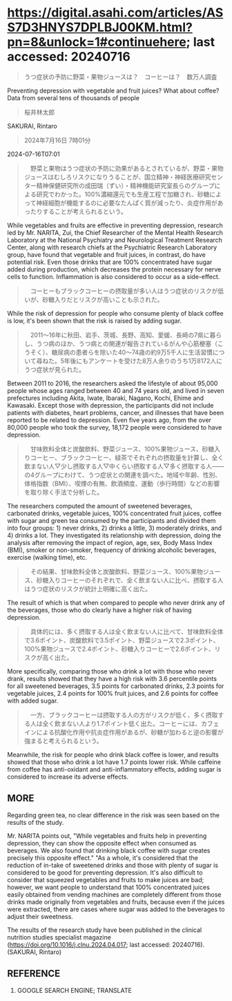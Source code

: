# https://digital.asahi.com/articles/ASS7D3HNYS7DPLBJ00KM.html?pn=8&unlock=1#continuehere; last accessed: 20240716

> うつ症状の予防に野菜・果物ジュースは？　コーヒーは？　数万人調査

Preventing depression with vegetable and fruit juices? What about coffee? Data from several tens of thousands of people

> 桜井林太郎

SAKURAI, Rintaro

> 2024年7月16日 7時01分

2024-07-16T07:01

>　野菜と果物はうつ症状の予防に効果があるとされているが、野菜・果物ジュースはむしろリスクになりうることが、国立精神・神経医療研究センター精神保健研究所の成田瑞（ずい）・精神機能研究室長らのグループによる研究でわかった。100%濃縮還元でも生産工程で加糖され、砂糖によって神経細胞が機能するのに必要なたんぱく質が減ったり、炎症作用があったりすることが考えられるという。

While vegetables and fruits are effective in preventing depression, research led by Mr. NARITA, Zui, the Chief Researcher of the Mental Health Research Laboratory at the National Psychiatry and Neurological Treatment Research Center, along with research chiefs at the Psychiatric Research Laboratory group, have found that vegetable and fruit juices, in contrast, do have potential risk. Even those drinks that are 100% concentrated have sugar added during production, which decreases the protein necessary for nerve cells to function. Inflammation is also considered to occur as a side-effect.

>　コーヒーもブラックコーヒーの摂取量が多い人はうつ症状のリスクが低いが、砂糖入りだとリスクが高いことも示された。

While the risk of depression for people who consume plenty of black coffee is low, it's been shown that the risk is raised by adding sugar. 

>　2011～16年に秋田、岩手、茨城、長野、高知、愛媛、長崎の7県に暮らし、うつ病のほか、うつ病との関連が報告されているがんや心筋梗塞（こうそく）、糖尿病の患者らを除いた40～74歳の約9万5千人に生活習慣について尋ねた。5年後にもアンケートを受けた8万人余りのうち1万8172人にうつ症状が見られた。

Between 2011 to 2016, the researchers asked the lifestyle of about 95,000 people whose ages ranged between 40 and 74 years old, and lived in seven prefectures including Akita, Iwate, Ibaraki, Nagano, Kochi, Ehime and Kawasaki. Except those with depression, the participants did not include patients with diabetes, heart problems, cancer, and illnesses that have been reported to be related to depression. Even five years ago, from the over 80,000 people who took the survey, 18,172 people were considered to have depression.

>　甘味飲料全体と炭酸飲料、野菜ジュース、100%果物ジュース、砂糖入りコーヒー、ブラックコーヒー、緑茶でそれぞれの摂取量を計算し、全く飲まない人▽少し摂取する人▽中くらい摂取する人▽多く摂取する人――の4グループにわけて、うつ症状との関連を調べた。地域や年齢、性別、体格指数（BMI）、喫煙の有無、飲酒頻度、運動（歩行時間）などの影響を取り除く手法で分析した。

The researchers computed the amount of sweetened beverages, carbonated drinks, vegetable juices, 100% concentrated fruit juices, coffee with sugar and green tea consumed by the participants and divided them into four groups: 1) never drinks, 2) drinks a little, 3) moderately drinks, and 4) drinks a lot. They investigated its relationship with depression, doing the analysis after removing the impact of region, age, sex, Body Mass Index (BMI), smoker or non-smoker, frequency of drinking alcoholic beverages, exercise (walking time), etc. 

>　その結果、甘味飲料全体と炭酸飲料、野菜ジュース、100%果物ジュース、砂糖入りコーヒーのそれぞれで、全く飲まない人に比べ、摂取する人はうつ症状のリスクが統計上明確に高く出た。

The result of which is that when compared to people who never drink any of the beverages, those who do clearly have a higher risk of having depression.

>　具体的には、多く摂取する人は全く飲まない人に比べて、甘味飲料全体で3.6ポイント、炭酸飲料で3.5ポイント、野菜ジュースで2.3ポイント、100%果物ジュースで2.4ポイント、砂糖入りコーヒーで2.6ポイント、リスクが高く出た。

More specifically, comparing those who drink a lot with those who never drank, results showed that they have a high risk with 3.6 percentile points for all sweetened beverages, 3.5 points for carbonated drinks, 2.3 points for vegetable juices, 2.4 points for 100% fruit juices, and 2.6 points for coffee with added sugar. 

>　一方、ブラックコーヒーは摂取する人の方がリスクが低く、多く摂取する人は全く飲まない人より1.7ポイント低く出た。コーヒーには、カフェインによる抗酸化作用や抗炎症作用があるが、砂糖が加わると逆の影響が強まると考えられるという。

Meanwhile, the risk for people who drink black coffee is lower, and results showed that those who drink a lot have 1.7 points lower risk. While caffeine from coffee has anti-oxidant and anti-inflammatory effects, adding sugar is considered to increase its adverse effects.

## MORE

Regarding green tea, no clear difference in the risk was seen based on the results of the study.

Mr. NARITA points out, "While vegetables and fruits help in preventing depression, they can show the opposite effect when consumed as  beverages. We also found that drinking black coffee with sugar creates precisely this opposite effect." "As a whole, it's considered that the reduction of in-take of sweetened drinks and those with plenty of sugar is considered to be good for preventing depression. It's also difficult to consider that squeezed vegetables and fruits to make juices are bad; however, we want people to understand that 100% concentrated juices easily obtained from vending machines are completely different from those drinks made originally from vegetables and fruits, because even if the juices were extracted, there are cases where sugar was added to the beverages to adjust their sweetness.

The results of the research study have been published in the clinical nutrition studies specialist magazine (https://doi.org/10.1016/j.clnu.2024.04.017; last accessed: 20240716). (SAKURAI, Rintaro)

## REFERENCE

1) GOOGLE SEARCH ENGINE; TRANSLATE
